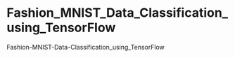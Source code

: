 # Fashion_MNIST_Data_Classification_using_TensorFlow
Fashion-MNIST-Data-Classification_using_TensorFlow
